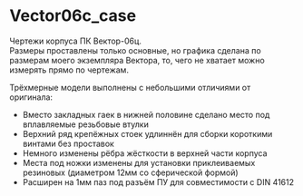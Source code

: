 # Vector06c_case
Чертежи корпуса ПК Вектор-06ц.<br>
Размеры проставлены только основные, но графика сделана по размерам моего экземпляра Вектора, то, чего не хватает можно измерять прямо по чертежам.

Трёхмерные модели выполнены с небольшими отличиями от оригинала:
- Вместо закладных гаек в нижней половине сделано место под вплавляемые резьбовые втулки
- Верхний ряд крепёжных стоек удлиннён для сборки короткими винтами без проставок
- Немного изменены рёбра жёсткости в верхней части корпуса
- Места под ножки изменены для установки приклеиваемых резиновых (диаметром 12мм со сферической формой)
- Расширен на 1мм паз под разъём ПУ для совместимости с DIN 41612
